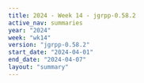 ```yaml
---
title: 2024 - Week 14 - jgrpp-0.58.2
active_nav: summaries
year: "2024"
week: "wk14"
version: "jgrpp-0.58.2"
start_date: "2024-04-01"
end_date: "2024-04-07"
layout: "summary"
---
```

